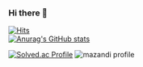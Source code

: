 ### Hi there 👋

<!--
**hyunS00/hyunS00** is a ✨ _special_ ✨ repository because its `README.md` (this file) appears on your GitHub profile.

-->
[![Hits](https://hits.seeyoufarm.com/api/count/incr/badge.svg?url=https://github.com/hyunS00)](https://hits.seeyoufarm.com)   
[![Anurag's GitHub stats](https://github-readme-stats.vercel.app/api?username=hyunS00)](https://github.com/anuraghazra/github-readme-stats)

[![Solved.ac Profile](http://mazassumnida.wtf/api/v2/generate_badge?boj=kimhs1470)](https://solved.ac/kimhs1470/)
![mazandi profile](http://mazandi.herokuapp.com/api?handle=kimhs1470&theme=cold)
